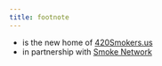 ```yaml
---
title: footnote
---
```


* is the new home of [420Smokers.us](https://420smokers.us)
* in partnership with [Smoke Network](https://smoke.network)

